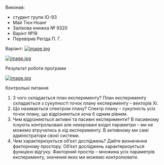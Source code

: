 Виконав:
- студент групи ІО-93
- Май Тієн Ноанг
- Залікова книжка № 9320
- Варінт №18
- Перевірив Регіда П. Г.


Варіант:
[![image.jpg](https://i.postimg.cc/2ygd1Fmj/Screenshot-7.png)](https://postimg.cc/Mfbf4Bvg)


[![image.jpg](https://i.postimg.cc/vTnhLS0x/Screenshot-8.png)](https://postimg.cc/dZqGJnPJ)
 
Результат роботи програми

[![image.jpg](https://i.postimg.cc/D0VwpnVg/Screenshot-6.png)](https://postimg.cc/sQczvFgQ)

Контрольні питання 
1. З чого складається план експерименту?
 План експерименту складається з сукупності точок плану
експерименту – векторів Xi.
2. Що називається спектром плану?
 Спектр плану – сукупність усіх точок плану, що відрізняються
хоча б одним рівнем.
3. Чим відрізняються активні та пасивні експерименти?
 В пасивному існують контрольовані але некеровані вхідні
параметри – ми не можемо втручатись в хід експерименту. В
активному ми самі адміністратори своєї системи.
4. Чим характеризується об’єкт досліджень? Дайте визначення
факторному простору.
 Об’єкт досліджень характеризується функцією відгуку.
Факторний простір – множина усіх параметрів експерименту,
значення яких ми можемо контролювати.
